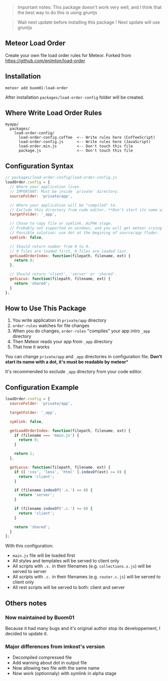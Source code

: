 > Important notes: This package doesn't work very well, and I think that the best way to do this is using gruntjs

> Wait next update before installing this package ! Next update will use gruntjs

## Meteor Load Order

Create your own file load order rules for Meteor.
Forked from https://github.com/enimton/load-order

## Installation

```
meteor add buom01:load-order
```

After installation `packages/load-order-config` folder will be created.

## Where Write Load Order Rules

```
myapp/
  packages/
    load-order-config/
      load-order-config.coffee  <-- Write rules here (CoffeeScript)
      load-order-config.js      <-- Write rules here (JavaScript)
      load-order.min.js         <-- Don't touch this file
      package.js                <-- Don't touch this file
```

## Configuration Syntax

```js
// packages/load-order-config/load-order-config.js
loadOrder.config = {
  // Where your application lives.
  // IMPORTANT: Must be inside `private` directory.
  sourceFolder: 'private/app',

  // Where your application will be "compiled" to.
  // Exclude this directory from code editor. **Don't start its name with a dot !**
  targetFolder: '_app',

  // Chose to copy file or symlink. ALPHA stage.
  // Probably not supported on windows, and you will get meteor crying that any files are doubled.
  // Possible solution: use dot at the begining of source/app floder.
  symlink: false,

  // Should return number from 0 to 9.
  // 0 files are loaded first, 9 files are loaded last.
  getLoadOrderIndex: function(filepath, filename, ext) {
    return 0;
  },

  // Should return 'client', 'server' or 'shared'.
  getLocus: function(filepath, filename, ext) {
    return 'shared';
  }
};
```

## How to Use This Package

1. You write application in `private/app` directory
2. `order-rules` watches for file changes
3. When you do changes, `order-rules` "compiles" your app intro `_app` directory
4. Then Meteor reads your app from `_app` directory
5. That how it works

You can change `private/app` and `_app` directories in configuration file. **Don't start its name with a dot, it's must be readable by meteor***

It's recommended to exclude `_app` directory from your code editor.

## Configuration Example

```js
loadOrder.config = {
  sourceFolder: 'private/app',

  targetFolder: '_app',

  symlink: false,

  getLoadOrderIndex: function(filepath, filename, ext) {
    if (filename === 'main.js') {
      return 0;
    }

    return 1;
  },

  getLocus: function(filepath, filename, ext) {
    if ([ 'css', 'less', 'html' ].indexOf(ext) >= 0) {
      return 'client';
    }

    if (filename.indexOf('.s.') >= 0) {
      return 'server';
    }

    if (filename.indexOf('.c.') >= 0) {
      return 'client';
    }

    return 'shared';
  }
};
```

With this configuration:

- `main.js` file will be loaded first
- All styles and templates will be served to client only
- All scripts with `.s.` in their filenames (e.g. `collections.s.js`) will be served to server
- All scripts with `.c.` in their filenames (e.g. `router.c.js`) will be served to client only
- All rest scripts will be served to both: client and server


## Others notes
### Now maintained by Buom01

Because it had many bugs and it's original author stop its developpement, I decided to update it.

### Major differences from imkost's version
  - Decompiled compressed file
  - Add warning about dot in output file
  - Now allowing two file with the same name
  - Now work (optionnaly) with symlink in alpha stage
